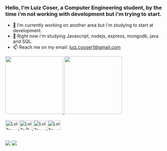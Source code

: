 ### Hello, I'm Luiz Coser, a Computer Engineering student, by the time i'm not working with development but i'm trying to start.

- 🔭 I’m currently working on another area but i'm studying to start at development.
- 🌱 Right now i'm studying Javascript, nodejs, express, mongodb, java and SQL.
- 📫 Reach me on my email: luiz.cooser1@gmail.com

<div>
  <a href="https://github.com/Lcooser">
  <img height="180em" src="https://github-readme-stats.vercel.app/api?username=Lcooser&show_icons=true&theme=dark&inclue_all_comits=true&count_private=true"/>
  <img height="180em" src="https://github-readme-stats.vercel.app/api/top-langs/?username=Lcooser&layout=compact&langs_count=16&theme=dark"/>
</div>
  
  <div style="display: inline_block"><br>
    <img align"center" alt="Luiz-Python" height="30" width="40"  src="https://cdn.jsdelivr.net/gh/devicons/devicon/icons/python/python-original.svg" />
    <img align"center" alt="Luiz-Js" height="30" width="40" src="https://cdn.jsdelivr.net/gh/devicons/devicon/icons/javascript/javascript-original.svg" />
    <img align"center" alt="Luiz-Css" height="30" width="40"  src="https://cdn.jsdelivr.net/gh/devicons/devicon/icons/css3/css3-original.svg" />
    <img align"center" alt="Luiz-Html" height="30" width="40" src="https://cdn.jsdelivr.net/gh/devicons/devicon/icons/html5/html5-original.svg" />
</div>
  
##
  
<div>
  <a href="https://www.instagram.com/l.coser/" target+"_blank"><img src="https://img.shields.io/badge/-Instagram-%23E4405F?style=for-the-badge&logo=instagram&logoColor=white" target="_blank"></a>
  <a href="https://www.linkedin.com/in/luiz-gabriel-de-souza-coser-1b489a213/" target+"_blank"><img src="https://img.shields.io/badge/-LinkedIn-%230077B5?style=for-the-badge&logo=linkedin&logoColor=white" target="_blank"></a>
                                                                    
